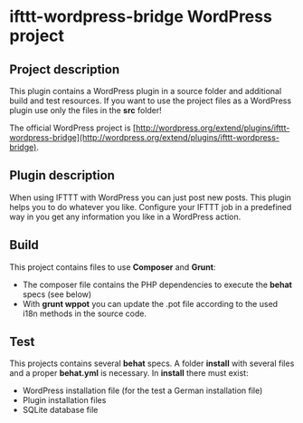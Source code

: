 ifttt-wordpress-bridge WordPress project
==================================================

Project description
-------------------
This plugin contains a WordPress plugin in a source folder and additional build and test resources. If you want to use the project files as a WordPress plugin use only the files in the **src** folder!

The official WordPress project is [http://wordpress.org/extend/plugins/ifttt-wordpress-bridge](http://wordpress.org/extend/plugins/ifttt-wordpress-bridge).

Plugin description
------------------
When using IFTTT with WordPress you can just post new posts. This plugin helps you to do whatever you like. Configure your IFTTT job in a predefined way in you get any information you like in a WordPress action.

Build
-----
This project contains files to use **Composer** and **Grunt**:

*  The composer file contains the PHP dependencies to execute the **behat** specs (see below)
*  With **grunt wppot** you can update the .pot file according to the used i18n methods in the source code.

Test
----
This projects contains several **behat** specs. A folder **install** with several files and a proper **behat.yml** is necessary. In **install** there must exist:

*  WordPress installation file (for the test a German installation file)
*  Plugin installation files
*  SQLite database file